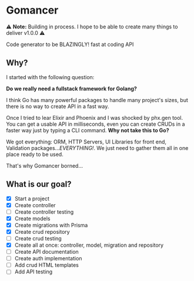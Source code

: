 # Gomancer

⚠️ **Note:** Building in process. I hope to be able to create many things to deliver v1.0.0 ⚠️

Code generator to be BLAZINGLY! fast at coding API

## Why?

I started with the following question: 

**Do we really need a fullstack framework for Golang?** 

I think Go has many powerful packages to handle many project's sizes, but there is no way to create API in a fast way.

Once I tried to lear Elixir and Phoenix and I was shocked by phx.gen tool. You can get a usable API in milliseconds, even you can create CRUDs in a faster way just by typing a CLI command. **Why not take this to Go?**

We got everything: ORM, HTTP Servers, UI Libraries for front end, Validation packages..._EVERYTHING!_. We just need to gather them all in one place ready to be used.

That's why Gomancer borned...

## What is our goal?

- [X] Start a project
- [X] Create controller
- [ ] Create controller testing
- [X] Create models
- [X] Create migrations with Prisma
- [X] Create crud repository
- [ ] Create crud testing
- [X] Create all at once: controller, model, migration and repository
- [ ] Create API documentation
- [ ] Create auth implementation
- [ ] Add crud HTML templates
- [ ] Add API testing
